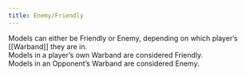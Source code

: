 ```yaml
---
title: Enemy/Friendly
---
```

Models can either be Friendly or Enemy, depending on which player’s [[Warband]] they are in.  
Models in a player’s own Warband are considered Friendly.  
Models in an Opponent’s Warband are considered Enemy.
